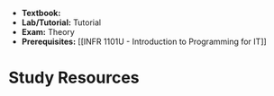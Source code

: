 - **Textbook:** 
- **Lab/Tutorial:** Tutorial
- **Exam:** Theory
- **Prerequisites:** [[INFR 1101U - Introduction to Programming for IT]]

# Study Resources
